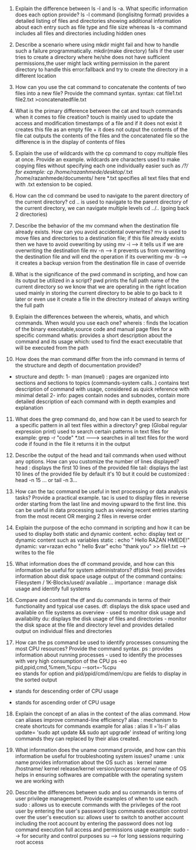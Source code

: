 1. Explain the difference between ls -l and ls -a. What specific information does each option provide?
ls -l command (longlisitng format) provides a detailed listing of files and directories showing additional information about each entry such as file type and file size whereas ls -a command includes all files and directories including hidden ones

2. Describe a scenario where using mkdir might fail and how to handle such a failure programmatically.
mkdir(make directory) fails if the user tries to create a directory where he/she does not have sufficient permissions,the user might lack writing permission in the parent directory
to handle this error:fallback and try to create the directory in a different location

3. How can you use the cat command to concatenate the contents of two files into a new file? Provide the command syntax.
syntax: cat file1.txt file2.txt >concatenatedfile.txt

4. What is the primary difference between the cat and touch commands when it comes to file creation?
touch is mainly used to update the access and modification timestamps of a file and if it does not exist it creates this file as an empty file + it does not output the contents of the file 
cat outputs the contents of the files and the concatenated file so the difference is in the display of contents of files

5. Explain the use of wildcards with the cp command to copy multiple files at once. Provide an example.
wildcards are characters used to make copying files without specifying each one individually easier such as */?/[]([1-3]) for example: cp /home/razanhmede/desktop/*.txt /home/razanhmede/documents/ here *.txt specifies all text files that end with .txt extension to be copied.

6. How can the cd command be used to navigate to the parent directory of the current directory?
cd .. is used to navigate to the parent directory of the current directory, we can navigate multiple levels cd ../.. (going back 2 directories)

7. Describe the behavior of the mv command when the destination file already exists. How can you avoid accidental overwrites?
mv is used to move files and directories to a destination file; if this file already exists then we have to avoid ovewriting by using 
mv -i  --> it tells us if we are overwriting the destination file 
mv -n  --> it prevents us from ovewriting the destination file and will end the operation if its overwriting 
mv -b  -->  it creates a backup version from the destination file in case of override 

8. What is the significance of the pwd command in scripting, and how can its output be utilized in a script?
 pwd prints the full path name of the current directory so we know that we are operating in the right location
used mainly in storing the current directory to be able to go back to it later or even use it create a file in the directory instead of always writing the full path

9. Explain the differences between the whereis, whatis, and which commands. When would you use each one?
 whereis : finds the location of the binary executable,source code and manual page files for a specific command
   whatis:   provides a short description about the command and its usage
   which: used to find the exact executable that will be executed from the path 

10. How does the man command differ from the info command in terms of the structure and depth of documentation provided?
- structure and depth:
1- man (manuel) : pages are organized into sections and sections to topics (commands-system calls..) contains text description of command with usage, considered as quick reference with minimal detail
2- info: pages contain nodes and subnodes, contain more detailed description of each command with in depth examples and explanation

11. What does the grep command do, and how can it be used to search for a specific pattern in all text files within a directory?
 grep (Global regular expression print)
 used to search certain patterns in text files for example: grep -r "code" *.txt ---> searches in all text files for the word code if found in the file it returns it in the output 

12. Describe the output of the head and tail commands when used without any options. How can you customize the number of lines displayed?
head : displays the first 10 lines of the provided file 
tail: displays the last 10 lines of the provided file 
by default it's 10 but it could be customized : head -n 15 ... or tail -n 3...

13. How can the tac command be useful in text processing or data analysis tasks? Provide a practical example.
tac is used to display files in reverse order starting from the last line and moving upward to the first line.
this can be useful in data processing such as viewing recent entries starting from the most recent 
OR merging 2 files in reverse order 

14. Explain the purpose of the echo command in scripting and how it can be used to display both static and dynamic content.
echo: display text or dynamic content such as variables
static : echo " Hello RAZAN HMEDE!"
dynamic: var=razan
echo " hello $var"
echo  "thank you" >> file1.txt --> writes to the file 

15. What information does the df command provide, and how can this information be useful for system administrators?
df(disk free) provides information about disk space usage 
output of the command contains: Filesystem / 1K-Blocks/used/ available ...
importance : manage disk usage and identify full systems

16. Compare and contrast the df and du commands in terms of their functionality and typical use cases.
df: displays the disk space used and available on file systems as overview - used to monitor disk usage and availability 
du: displays the disk usage of files and directories - monitor the disk space at the file and directory level and provides detailed output on individual files and directories 

17. How can the ps command be used to identify processes consuming the most CPU resources? Provide the command syntax.
ps : provides information about running processes - used to identify the processes with very high consumption of the CPU 
ps -eo pid,ppid,cmd,%mem,%cpu --sort=-%cpu  
eo stands for option and pid/ppid/cmd/mem/cpu are fields to display in the sorted output 
 - stands for descending order of CPU usage 
 + stands for ascending order of CPU usage  

18. Explain the concept of an alias in the context of the alias command. How can aliases improve command-line efficiency?
alias : mechanism to create shortcuts for commands
example for alias :  alias ll ='ls-l'
alias update= 'sudo apt update && sudo apt upgrade'
instead of writing long commands they can replaced by their alias created.

19. What information does the uname command provide, and how can this information be useful for troubleshooting system issues?
uname : unix name 
provides information about the OS such as : kernel name /hostname/ kernel release/kernel version/processor name/ name of OS 
helps in ensuring softwares are compatible with the operating system we are working with 

20. Describe the differences between sudo and su commands in terms of user privilege management. Provide examples of when to use each.
sudo : allows us to execute commands with the privileges of the root user by entering the user's password 
       logs commands execution
       control over the user's execution 
su: allows user to switch to another account including the root account by entering the password 
    does not log command execution
    full access and permissions 
usage example:
sudo --> for security and control purposes 
su -->  for long sessions requiring root access










